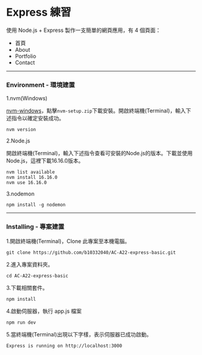 # Express 練習
使用 Node.js + Express 製作一支簡單的網頁應用，有 4 個頁面：
- 首頁
- About
- Portfolio
- Contact

---
### Environment - 環境建置
1.nvm(Windows)

[nvm-windows](https://github.com/coreybutler/nvm-windows/releases)，點擊`nvm-setup.zip`下載安裝。開啟終端機(Terminal)，輸入下述指令以確定安裝成功。
```
nvm version
```

2.Node.js

開啟終端機(Terminal)，輸入下述指令查看可安裝的Node.js的版本。下載並使用Node.js，這裡下載16.16.0版本。
```
nvm list available
nvm install 16.16.0
nvm use 16.16.0
```

3.nodemon
```
npm install -g nodemon
```


---
### Installing - 專案建置
1.開啟終端機(Terminal)，Clone 此專案至本機電腦。
```
git clone https://github.com/b10332040/AC-A22-express-basic.git
```

2.進入專案資料夾。
```
cd AC-A22-express-basic
```

3.下載相關套件。
```
npm install
```

4.啟動伺服器，執行 app.js 檔案
```
npm run dev
```

5.當終端機(Terminal)出現以下字樣，表示伺服器已成功啟動。
```
Express is running on http://localhost:3000
```
